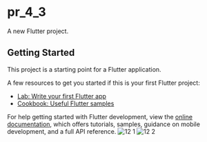 # pr_4_3

A new Flutter project.

## Getting Started

This project is a starting point for a Flutter application.

A few resources to get you started if this is your first Flutter project:

- [Lab: Write your first Flutter app](https://docs.flutter.dev/get-started/codelab)
- [Cookbook: Useful Flutter samples](https://docs.flutter.dev/cookbook)

For help getting started with Flutter development, view the
[online documentation](https://docs.flutter.dev/), which offers tutorials,
samples, guidance on mobile development, and a full API reference.
![12 1](https://user-images.githubusercontent.com/121868564/218380250-063a8ff7-1610-42b5-ab02-b1e73e07f91f.png)
![12 2](https://user-images.githubusercontent.com/121868564/218380253-84dca88a-65c5-4a8e-9839-aba62da9e9ee.png)
